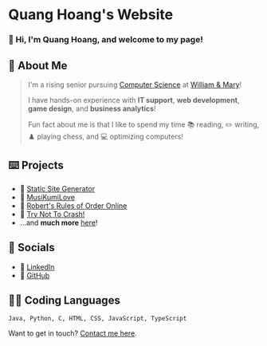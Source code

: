 # Quang Hoang's Website

### 👋 Hi, I'm Quang Hoang, and welcome to my page!

## 👦 About Me

> I'm a rising senior pursuing [Computer Science](https://www.wm.edu/as/computerscience/) at [William & Mary](https://www.wm.edu/)!
>
> I have hands-on experience with **IT support**, **web development**, **game design**, and **business analytics**!
>
> Fun fact about me is that I like to spend my time 📚 reading, ✏️ writing, ♟️ playing chess, and 💻 optimizing computers!

## ⌨️ Projects

- 🔋 [Static Site Generator](/projects/static-site-generator)
- 🎵 [MusiKumiLove](/projects/musikumilove)
- 👥 [Robert's Rules of Order Online](/projects/ronr)
- 🚙 [Try Not To Crash!](/projects/racing-car-game)
- ...and **much more** [here](/projects)!

## 💬 Socials

- 👔 [LinkedIn](https://www.linkedin.com/in/quanghoang1)
- 🚀 [GitHub](https://github.com/theantigone)

## 🧑‍💻 Coding Languages

```
Java, Python, C, HTML, CSS, JavaScript, TypeScript
```

Want to get in touch? [Contact me here](/contact).
